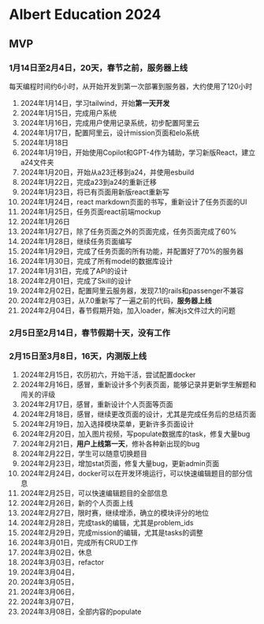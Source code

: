 # Albert Education 2024

## MVP

### 1月14日至2月4日，20天，春节之前，服务器上线

每天编程时间约6小时，从开始开发到第一次部署到服务器，大约使用了120小时

1. 2024年1月14日，学习tailwind，开始**第一天开发**
1. 2024年1月15日，完成用户系统
1. 2024年1月16日，完成用户使用记录系统，初步配置阿里云
1. 2024年1月17日，配置阿里云，设计mission页面和elo系统
1. 2024年1月18日
1. 2024年1月19日，开始使用Copilot和GPT-4作为辅助，学习新版React，建立a24文件夹
1. 2024年1月20日，开始从a23迁移到a24，并使用esbuild
1. 2024年1月22日，完成a23到a24的重新迁移
1. 2024年1月23日，将已有页面用新版react重新写
1. 2024年1月24日，react markdown页面的书写，重新设计了任务页面的UI
1. 2024年1月25日，任务页面react前端mockup
1. 2024年1月26日
1. 2024年1月27日，除了任务页面之外的页面完成，任务页面完成了60%
1. 2024年1月28日，继续任务页面编写
1. 2024年1月29日，完成了任务页面的所有功能，并配置好了70%的服务器
1. 2024年1月30日，完成了所有model的数据库设计
1. 2024年1月31日，完成了API的设计
1. 2024年2月01日，完成了Skill的设计
1. 2024年2月02日，配置阿里云服务器，发现7.1的rails和passenger不兼容
1. 2024年2月03日，从7.0重新写了一遍之前的代码，**服务器上线**
1. 2024年2月04日，春节假期开始，加入loader，解决js文件过大的问题

### 2月5日至2月14日，春节假期十天，没有工作

### 2月15日至3月8日，16天，内测版上线

1. 2024年2月15日，农历初六，开始干活，尝试配置docker
1. 2024年2月16日，感冒，重新设计多个列表页面，能够记录并更新学生解题和闯关的评级
1. 2024年2月17日，感冒，重新设计个人页面等页面
1. 2024年2月18日，感冒，继续更改页面的设计，尤其是完成任务后的总结页面
1. 2024年2月19日，加入选择模块菜单，更新许多页面设计
1. 2024年2月20日，加入图片视频，写populate数据库的task，修复大量bug
1. 2024年2月21日，**用户上线第一天**，修补各种新出现的bug
1. 2024年2月22日，学生可以随意切换题目
1. 2024年2月23日，增加stat页面，修复大量bug，更新admin页面
1. 2024年2月24日，docker可以在开发环境运行，可以快速编辑题目的部分信息
1. 2024年2月25日，可以快速编辑题目的全部信息
1. 2024年2月26日，新的个人页面上线
1. 2024年2月27日，限时赛，继续增添，确立的模块评分的地位
1. 2024年2月28日，完成task的编辑，尤其是problem_ids
1. 2024年2月29日，完成mission的编辑，尤其是tasks的调整
1. 2024年3月01日，完成所有CRUD工作
1. 2024年3月02日，休息
1. 2024年3月03日，refactor
1. 2024年3月04日，
1. 2024年3月05日，
1. 2024年3月06日，
1. 2024年3月07日，
1. 2024年3月08日，全部内容的populate